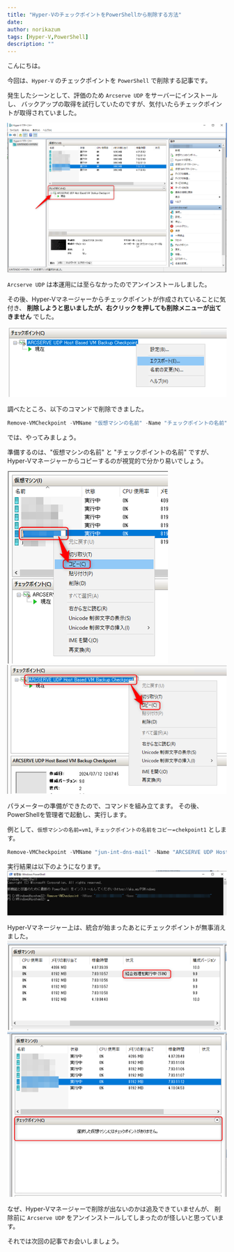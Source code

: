 ```yaml
---
title: "Hyper-VのチェックポイントをPowerShellから削除する方法"
date: 
author: norikazum
tags: [Hyper-V,PowerShell]
description: ""
---
```


こんにちは。

今回は、`Hyper-V` のチェックポイントを `PowerShell` で削除する記事です。

発生したシーンとして、評価のため `Arcserve UDP` をサーバーにインストールし、
バックアップの取得を試行していたのですが、気付いたらチェックポイントが取得されていました。

![ARCSERVE UDP でチェックポイントが作成された](images/2024-07-23_18h42_54.png "ARCSERVE UDP でチェックポイントが作成された")

`Arcserve UDP` は本運用には至らなかったのでアンインストールしました。

その後、Hyper-Vマネージャーからチェックポイントが作成されていることに気付き、
**削除しようと思いましたが、右クリックを押しても削除メニューが出てきません** でした。

![右クリックで削除が出てこない](images/2024-07-23_18h46_03.png "右クリックで削除が出てこない")

調べたところ、以下のコマンドで削除できました。

```powershell
Remove-VMCheckpoint -VMName "仮想マシンの名前" -Name "チェックポイントの名前"
```


では、やってみましょう。

準備するのは、"仮想マシンの名前" と "チェックポイントの名前" ですが、
Hyper-Vマネージャーからコピーするのが視覚的で分かり易いでしょう。

![仮想マシンの名前をコピー](images/2024-07-23_18h50_15.png "仮想マシンの名前をコピー")
![チェックポイントの名前をコピー](images/2024-07-23_18h50_27.png "チェックポイントの名前をコピー")

パラメーターの準備ができたので、コマンドを組み立てます。
その後、PowerShellを管理者で起動し、実行します。

例として、`仮想マシンの名前=vm1`, `チェックポイントの名前をコピー=chekpoint1` とします。

```powershell
Remove-VMCheckpoint -VMName "jun-int-dns-mail" -Name "ARCSERVE UDP Host Based VM Backup Checkpoint"
```

実行結果は以下のようになります。
![PowerShellプロンプトの状況](images/2024-07-23_18h54_57.png "PowerShellプロンプトの状況")

Hyper-Vマネージャー上は、統合が始まったあとにチェックポイントが無事消えました。
![チェックポイントの統合](images/2024-07-23_18h56_39.png "チェックポイントの統合")
![チェックポイントが無事削除できた](images/2024-07-23_18h56_51.png "チェックポイントが無事削除できた")

なぜ、Hyper-Vマネージャーで削除が出ないのかは追及できていませんが、
削除前に `Arcserve UDP` をアンインストールしてしまったのが怪しいと思っています。

それでは次回の記事でお会いしましょう。
